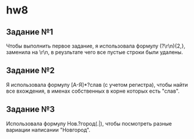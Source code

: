 # hw8

## Задание №1
Чтобы выполнить первое задание, я использовала формулу (\?\r\n){2,}, заменила на \r\n, в реузльтате чего все пустые строки были удалены.

## Задание №2
Я использовала формулу [А-Я]*?слав (с учетом регистра), чтобы найти все вхождения, в именах собственных в корне которых есть "слав".

## Задание №3
Использовала формулу Нов.?город(.|), чтобы посмотреть разные вариации написании "Новгород".
